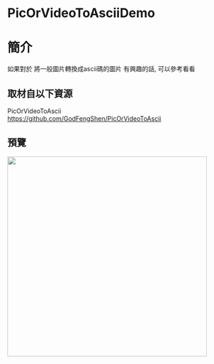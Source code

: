 # PicOrVideoToAsciiDemo

簡介
==================================
如果對於 將一般圖片轉換成ascii碼的圖片 有興趣的話, 可以參考看看                                   

取材自以下資源
--------
PicOrVideoToAscii                                 
https://github.com/GodFengShen/PicOrVideoToAscii
                          
預覽
--------
<p align="left">
  <img src="https://i.imgur.com/mM6xkyW.png" width="450"/>
</p> 

